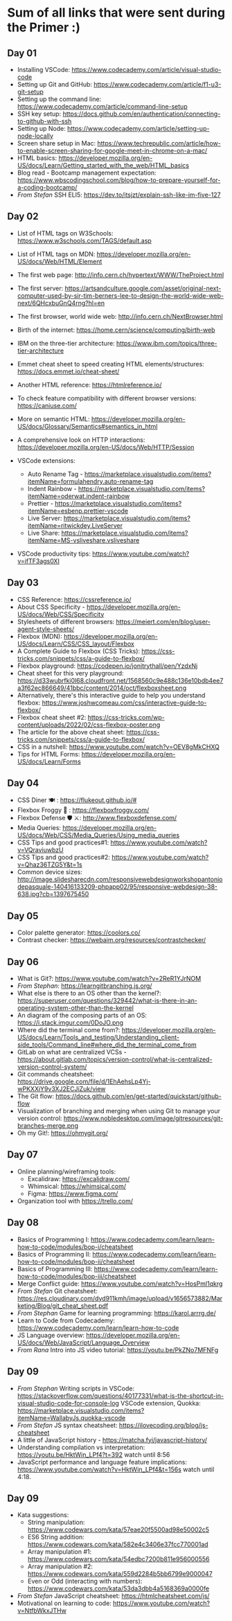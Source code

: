 # Sum of all links that were sent during the Primer :)

## Day 01

- Installing VSCode: https://www.codecademy.com/article/visual-studio-code
- Setting up Git and GitHub: https://www.codecademy.com/article/f1-u3-git-setup
- Setting up the command line: https://www.codecademy.com/article/command-line-setup
- SSH key setup: https://docs.github.com/en/authentication/connecting-to-github-with-ssh
- Setting up Node: https://www.codecademy.com/article/setting-up-node-locally
- Screen share setup in Mac: https://www.techrepublic.com/article/how-to-enable-screen-sharing-for-google-meet-in-chrome-on-a-mac/
- HTML basics: https://developer.mozilla.org/en-US/docs/Learn/Getting_started_with_the_web/HTML_basics
- Blog read - Bootcamp management expectation: https://www.wbscodingschool.com/blog/how-to-prepare-yourself-for-a-coding-bootcamp/
- _From Stefan_ SSH ELI5: https://dev.to/itsjzt/explain-ssh-like-im-five-127

## Day 02

- List of HTML tags on W3Schools: https://www.w3schools.com/TAGS/default.asp
- List of HTML tags on MDN: https://developer.mozilla.org/en-US/docs/Web/HTML/Element
- The first web page: http://info.cern.ch/hypertext/WWW/TheProject.html
- The first server: https://artsandculture.google.com/asset/original-next-computer-used-by-sir-tim-berners-lee-to-design-the-world-wide-web-next/6QHcxbuGnQ4rng?hl=en
- The first browser, world wide web: http://info.cern.ch/NextBrowser.html
- Birth of the internet: https://home.cern/science/computing/birth-web
- IBM on the three-tier architecture: https://www.ibm.com/topics/three-tier-architecture
- Emmet cheat sheet to speed creating HTML elements/structures: https://docs.emmet.io/cheat-sheet/
- Another HTML reference: https://htmlreference.io/
- To check feature compatibility with different browser versions: https://caniuse.com/
- More on semantic HTML: https://developer.mozilla.org/en-US/docs/Glossary/Semantics#semantics_in_html
- A comprehensive look on HTTP interactions: https://developer.mozilla.org/en-US/docs/Web/HTTP/Session

- VSCode extensions:
  - Auto Rename Tag - https://marketplace.visualstudio.com/items?itemName=formulahendry.auto-rename-tag
  - Indent Rainbow - https://marketplace.visualstudio.com/items?itemName=oderwat.indent-rainbow
  - Prettier - https://marketplace.visualstudio.com/items?itemName=esbenp.prettier-vscode
  - Live Server: https://marketplace.visualstudio.com/items?itemName=ritwickdey.LiveServer
  - Live Share: https://marketplace.visualstudio.com/items?itemName=MS-vsliveshare.vsliveshare
- VSCode productivity tips: https://www.youtube.com/watch?v=ifTF3ags0XI

## Day 03

- CSS Reference: https://cssreference.io/
- About CSS Specificity - https://developer.mozilla.org/en-US/docs/Web/CSS/Specificity
- Stylesheets of different browsers: https://meiert.com/en/blog/user-agent-style-sheets/
- Flexbox (MDN): https://developer.mozilla.org/en-US/docs/Learn/CSS/CSS_layout/Flexbox
- A Complete Guide to Flexbox (CSS Tricks): https://css-tricks.com/snippets/css/a-guide-to-flexbox/
- Flexbox playground: https://codepen.io/jonitrythall/pen/YzdxNj
- Cheat sheet for this very playground: https://d33wubrfki0l68.cloudfront.net/1568560c9e488c136e10bdb4ee7a3f62ec866649/41bbc/content/2014/oct/flexboxsheet.png
- Alternatively, there's this interactive guide to help you understand flexbox: https://www.joshwcomeau.com/css/interactive-guide-to-flexbox/
- Flexbox cheat sheet #2: https://css-tricks.com/wp-content/uploads/2022/02/css-flexbox-poster.png
- The article for the above cheat sheet: https://css-tricks.com/snippets/css/a-guide-to-flexbox/
- CSS in a nutshell: https://www.youtube.com/watch?v=OEV8gMkCHXQ
- Tips for HTML Forms: https://developer.mozilla.org/en-US/docs/Learn/Forms

## Day 04

- CSS Diner 🍽️ : https://flukeout.github.io/#
- Flexbox Froggy 🐸 : https://flexboxfroggy.com/
- Flexbox Defense 🛡️ ⚔️: http://www.flexboxdefense.com/
- Media Queries: https://developer.mozilla.org/en-US/docs/Web/CSS/Media_Queries/Using_media_queries
- CSS Tips and good practices#1: https://www.youtube.com/watch?v=VQraviuwbzU
- CSS Tips and good practices#2: https://www.youtube.com/watch?v=Qhaz36TZG5Y&t=1s
- Common device sizes: http://image.slidesharecdn.com/responsivewebdesignworkshopantoniodepasquale-140416133209-phpapp02/95/responsive-webdesign-38-638.jpg?cb=1397675450

## Day 05

- Color palette generator: https://coolors.co/
- Contrast checker: https://webaim.org/resources/contrastchecker/

## Day 06

- What is Git?: https://www.youtube.com/watch?v=2ReR1YJrNOM
- _From Stephan_: https://learngitbranching.js.org/
- What else is there to an OS other than the kernel?: https://superuser.com/questions/329442/what-is-there-in-an-operating-system-other-than-the-kernel
- An diagram of the composing parts of an OS: https://i.stack.imgur.com/0DoJO.png
- Where did the terminal come from?: https://developer.mozilla.org/en-US/docs/Learn/Tools_and_testing/Understanding_client-side_tools/Command_line#where_did_the_terminal_come_from
- GitLab on what are centralized VCSs - https://about.gitlab.com/topics/version-control/what-is-centralized-version-control-system/
- Git commands cheatsheet: https://drive.google.com/file/d/1EhAehsLp4Yj-wPKXXiY9v3XJ2ECJiZuk/view
- The Git flow: https://docs.github.com/en/get-started/quickstart/github-flow
- Visualization of branching and merging when using Git to manage your version control: https://www.nobledesktop.com/image/gitresources/git-branches-merge.png
- Oh my Git!: https://ohmygit.org/

## Day 07

- Online planning/wireframing tools:
  - Excalidraw: https://excalidraw.com/
  - Whimsical: https://whimsical.com/
  - Figma: https://www.figma.com/
- Organization tool with https://trello.com/

## Day 08

- Basics of Programming I: https://www.codecademy.com/learn/learn-how-to-code/modules/bop-i/cheatsheet
- Basics of Programming II: https://www.codecademy.com/learn/learn-how-to-code/modules/bop-ii/cheatsheet
- Basics of Programming III: https://www.codecademy.com/learn/learn-how-to-code/modules/bop-iii/cheatsheet
- Merge Conflict guide: https://www.youtube.com/watch?v=HosPml1qkrg
- _From Stefan_ Git cheatsheet: https://res.cloudinary.com/dyd911kmh/image/upload/v1656573882/Marketing/Blog/git_cheat_sheet.pdf
- _From Stephan_ Game for learning programming: https://karol.arrrg.de/
- Learn to Code from Codecademy: https://www.codecademy.com/learn/learn-how-to-code
- JS Language overview: https://developer.mozilla.org/en-US/docs/Web/JavaScript/Language_Overview
- _From Rana_ Intro into JS video tutorial: https://youtu.be/PkZNo7MFNFg

## Day 09

- _From Stephan_ Writing scripts in VSCode: https://stackoverflow.com/questions/40177331/what-is-the-shortcut-in-visual-studio-code-for-console-log
VSCode extension, Quokka: https://marketplace.visualstudio.com/items?itemName=WallabyJs.quokka-vscode
- _From Stefan_ JS syntax cheatsheet: https://ilovecoding.org/blog/js-cheatsheet
- A little of JavaScript history - https://matcha.fyi/javascript-history/
- Understanding compilation vs interpretation: https://youtu.be/HktWin_LPf4?t=392 watch until 8:56
- JavaScript performance and language feature implications: https://www.youtube.com/watch?v=HktWin_LPf4&t=156s watch until 4:18.

## Day 09

- Kata suggestions:
  - String manipulation: https://www.codewars.com/kata/57eae20f5500ad98e50002c5
  - ES6 String addition: https://www.codewars.com/kata/582e4c3406e37fcc770001ad
  - Array manipulation #1: https://www.codewars.com/kata/54edbc7200b811e956000556
  - Array manipulation #2: https://www.codewars.com/kata/559d2284b5bb6799e9000047
  - Even or Odd (interacting with numbers): https://www.codewars.com/kata/53da3dbb4a5168369a0000fe
- _From Stefan_ JavaScript cheatsheet: https://htmlcheatsheet.com/js/
- Motivational on learning to code: https://www.youtube.com/watch?v=NtfbWkxJTHw
